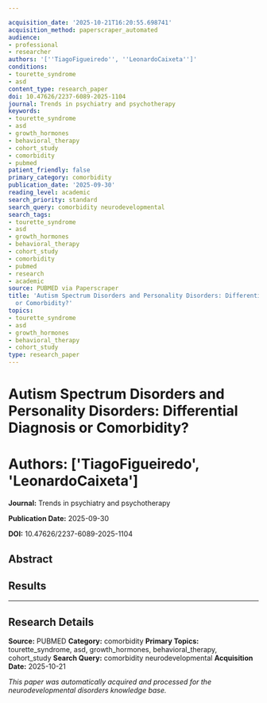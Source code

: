 ```yaml
---

acquisition_date: '2025-10-21T16:20:55.698741'
acquisition_method: paperscraper_automated
audience:
- professional
- researcher
authors: '[''TiagoFigueiredo'', ''LeonardoCaixeta'']'
conditions:
- tourette_syndrome
- asd
content_type: research_paper
doi: 10.47626/2237-6089-2025-1104
journal: Trends in psychiatry and psychotherapy
keywords:
- tourette_syndrome
- asd
- growth_hormones
- behavioral_therapy
- cohort_study
- comorbidity
- pubmed
patient_friendly: false
primary_category: comorbidity
publication_date: '2025-09-30'
reading_level: academic
search_priority: standard
search_query: comorbidity neurodevelopmental
search_tags:
- tourette_syndrome
- asd
- growth_hormones
- behavioral_therapy
- cohort_study
- comorbidity
- pubmed
- research
- academic
source: PUBMED via Paperscraper
title: 'Autism Spectrum Disorders and Personality Disorders: Differential Diagnosis
  or Comorbidity?'
topics:
- tourette_syndrome
- asd
- growth_hormones
- behavioral_therapy
- cohort_study
type: research_paper
---
```




# Autism Spectrum Disorders and Personality Disorders: Differential Diagnosis or Comorbidity?

# **Authors:** ['TiagoFigueiredo', 'LeonardoCaixeta']

**Journal:** Trends in psychiatry and psychotherapy

**Publication Date:** 2025-09-30

**DOI:** 10.47626/2237-6089-2025-1104

## Abstract

## Results

---

## Research Details

**Source:** PUBMED
**Category:** comorbidity
**Primary Topics:** tourette_syndrome, asd, growth_hormones, behavioral_therapy, cohort_study
**Search Query:** comorbidity neurodevelopmental
**Acquisition Date:** 2025-10-21

*This paper was automatically acquired and processed for the neurodevelopmental disorders knowledge base.*
